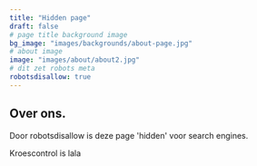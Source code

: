```yaml
---
title: "Hidden page"
draft: false
# page title background image
bg_image: "images/backgrounds/about-page.jpg"
# about image
image: "images/about/about2.jpg"
# dit zet robots meta
robotsdisallow: true
---
```


## Over ons.

Door robotsdisallow is deze page 'hidden' voor search engines.

Kroescontrol is lala